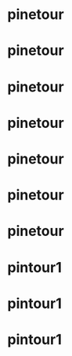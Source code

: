 # pinetour
# pinetour
# pinetour
# pinetour
# pinetour
# pinetour
# pinetour
# pintour1
# pintour1
# pintour1

